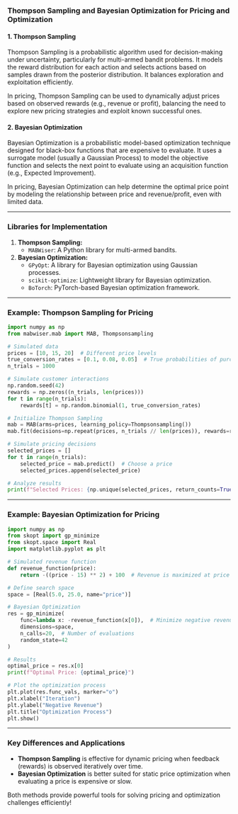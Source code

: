 ### **Thompson Sampling and Bayesian Optimization for Pricing and Optimization**

#### **1. Thompson Sampling**
Thompson Sampling is a probabilistic algorithm used for decision-making under uncertainty, particularly for multi-armed bandit problems. It models the reward distribution for each action and selects actions based on samples drawn from the posterior distribution. It balances exploration and exploitation efficiently.

In pricing, Thompson Sampling can be used to dynamically adjust prices based on observed rewards (e.g., revenue or profit), balancing the need to explore new pricing strategies and exploit known successful ones.

#### **2. Bayesian Optimization**
Bayesian Optimization is a probabilistic model-based optimization technique designed for black-box functions that are expensive to evaluate. It uses a surrogate model (usually a Gaussian Process) to model the objective function and selects the next point to evaluate using an acquisition function (e.g., Expected Improvement).

In pricing, Bayesian Optimization can help determine the optimal price point by modeling the relationship between price and revenue/profit, even with limited data.

---

### **Libraries for Implementation**
1. **Thompson Sampling:** 
   - `MABWiser`: A Python library for multi-armed bandits.
2. **Bayesian Optimization:**
   - `GPyOpt`: A library for Bayesian optimization using Gaussian processes.
   - `scikit-optimize`: Lightweight library for Bayesian optimization.
   - `BoTorch`: PyTorch-based Bayesian optimization framework.

---

### **Example: Thompson Sampling for Pricing**

```python
import numpy as np
from mabwiser.mab import MAB, Thompsonsampling

# Simulated data
prices = [10, 15, 20]  # Different price levels
true_conversion_rates = [0.1, 0.08, 0.05]  # True probabilities of purchase
n_trials = 1000

# Simulate customer interactions
np.random.seed(42)
rewards = np.zeros((n_trials, len(prices)))
for t in range(n_trials):
    rewards[t] = np.random.binomial(1, true_conversion_rates)

# Initialize Thompson Sampling
mab = MAB(arms=prices, learning_policy=Thompsonsampling())
mab.fit(decisions=np.repeat(prices, n_trials // len(prices)), rewards=rewards.flatten())

# Simulate pricing decisions
selected_prices = []
for t in range(n_trials):
    selected_price = mab.predict()  # Choose a price
    selected_prices.append(selected_price)

# Analyze results
print(f"Selected Prices: {np.unique(selected_prices, return_counts=True)}")
```

---

### **Example: Bayesian Optimization for Pricing**

```python
import numpy as np
from skopt import gp_minimize
from skopt.space import Real
import matplotlib.pyplot as plt

# Simulated revenue function
def revenue_function(price):
    return -((price - 15) ** 2) + 100  # Revenue is maximized at price = 15

# Define search space
space = [Real(5.0, 25.0, name="price")]

# Bayesian Optimization
res = gp_minimize(
    func=lambda x: -revenue_function(x[0]),  # Minimize negative revenue
    dimensions=space,
    n_calls=20,  # Number of evaluations
    random_state=42
)

# Results
optimal_price = res.x[0]
print(f"Optimal Price: {optimal_price}")

# Plot the optimization process
plt.plot(res.func_vals, marker="o")
plt.xlabel("Iteration")
plt.ylabel("Negative Revenue")
plt.title("Optimization Process")
plt.show()
```

---

### **Key Differences and Applications**
- **Thompson Sampling** is effective for dynamic pricing when feedback (rewards) is observed iteratively over time.
- **Bayesian Optimization** is better suited for static price optimization when evaluating a price is expensive or slow.

Both methods provide powerful tools for solving pricing and optimization challenges efficiently!
